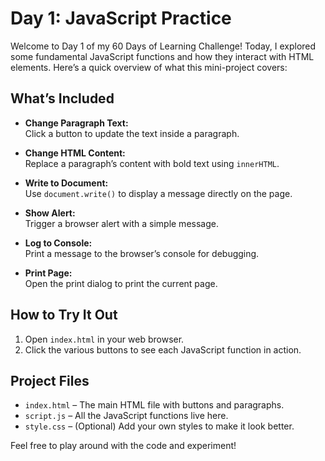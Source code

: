 # Day 1: JavaScript Practice

Welcome to Day 1 of my 60 Days of Learning Challenge! Today, I explored some fundamental JavaScript functions and how they interact with HTML elements. Here’s a quick overview of what this mini-project covers:

## What’s Included

- **Change Paragraph Text:**  
    Click a button to update the text inside a paragraph.

- **Change HTML Content:**  
    Replace a paragraph’s content with bold text using `innerHTML`.

- **Write to Document:**  
    Use `document.write()` to display a message directly on the page.

- **Show Alert:**  
    Trigger a browser alert with a simple message.

- **Log to Console:**  
    Print a message to the browser’s console for debugging.

- **Print Page:**  
    Open the print dialog to print the current page.

## How to Try It Out

1. Open `index.html` in your web browser.
2. Click the various buttons to see each JavaScript function in action.

## Project Files

- `index.html` – The main HTML file with buttons and paragraphs.
- `script.js` – All the JavaScript functions live here.
- `style.css` – (Optional) Add your own styles to make it look better.

Feel free to play around with the code and experiment!
